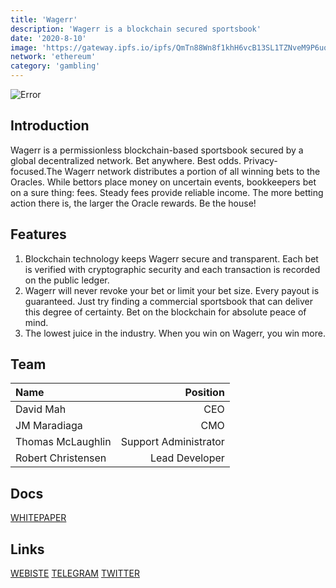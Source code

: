 ```yaml
---
title: 'Wagerr'
description: 'Wagerr is a blockchain secured sportsbook'
date: '2020-8-10'
image: 'https://gateway.ipfs.io/ipfs/QmTn88Wn8f1khH6vcB13SL1TZNveM9P6uqjfb3Rupzfyk6'
network: 'ethereum'
category: 'gambling'
---
```


![Error](https://gateway.ipfs.io/ipfs/QmdCxjs3dhmS1rHoTKdVa5HGq5k3nj4hHpXw8KFEFXX8GC)

## Introduction
Wagerr is a permissionless blockchain-based sportsbook secured by a global decentralized network. Bet anywhere. Best odds. Privacy-focused.The Wagerr network distributes a portion of all winning bets to the Oracles. While bettors place money on uncertain events, bookkeepers bet on a sure thing: fees. Steady fees provide reliable income. The more betting action there is, the larger the Oracle rewards. Be the house!


## Features
1. Blockchain technology keeps Wagerr secure and transparent. Each bet is verified with cryptographic security and each transaction is recorded on the public ledger.
2. Wagerr will never revoke your bet or limit your bet size. Every payout is guaranteed. Just try finding a commercial sportsbook that can deliver this degree of certainty. Bet on the blockchain for absolute peace of mind.
3. The lowest juice in the industry. When you win on Wagerr, you win more.

## Team

| Name               |              Position |
| :----------------- | --------------------: |
| David Mah          |                   CEO |
| JM Maradiaga       |                   CMO |
| Thomas McLaughlin  | Support Administrator |
| Robert Christensen |        Lead Developer |

## Docs

[WHITEPAPER](https://gateway.ipfs.io/ipfs/Qma7mGU9JRTVcEjWX3w5thCQYgVKx45JBxwSy28kRpNnnT)


## Links

[WEBISTE](https://www.wagerr.com)
[TELEGRAM](https://t.me/wagerrcoin)
[TWITTER](https://twitter.com/wagerrx)
